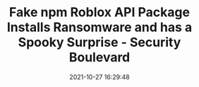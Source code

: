 ---
"title": "Fake npm Roblox API Package Installs Ransomware and has a Spooky Surprise - Security Boulevard"
"date": "2021-10-27 16:29:48"
"feed_name": "GOOGLENEWSMINING"
"feed_website": "https://news.google.com/search?q=mining%2Bincident&hl=en-US&gl=US&ceid=US:en"
"feed_rss": "https://news.google.com/rss/search?q=mining%2Bincident&hl=en-US&gl=US&ceid=US:en"
"link": "https://securityboulevard.com/2021/10/fake-npm-roblox-api-package-installs-ransomware-and-has-a-spooky-surprise/"
"source": "{'href': 'https://securityboulevard.com', 'title': 'Security Boulevard'}"
"file": "_posts/2021-1-1-4a0ae88a77e90555421f626d71427709c457acb2.md"
"accident": "0"
"drilling": "0"
"dead": "0"
"injured": "0"
"arrested": "0"
"place": "unknown place"
"where": "unknown site"
"causes": "unknown"
"place_uri": "unknown place"
---
